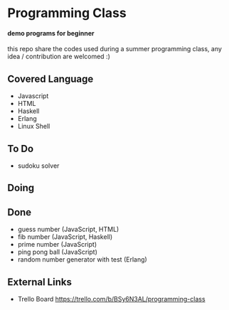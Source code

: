 # Programming Class
#### demo programs for beginner
this repo share the codes used during a summer programming class, any idea / contribution are welcomed :)

## Covered Language
 - Javascript
 - HTML
 - Haskell
 - Erlang
 - Linux Shell

## To Do
 - sudoku solver

## Doing

## Done
 - guess number (JavaScript, HTML)
 - fib number (JavaScript, Haskell)
 - prime number (JavaScript)
 - ping pong ball (JavaScript)
 - random number generator with test (Erlang)

## External Links
 - Trello Board https://trello.com/b/BSy6N3AL/programming-class
